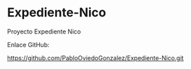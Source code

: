 # Expediente-Nico
Proyecto Expediente Nico

Enlace GitHub:

https://github.com/PabloOviedoGonzalez/Expediente-Nico.git
